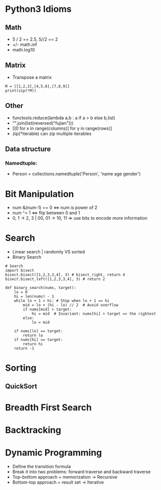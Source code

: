 # Python3 Idioms
## Math
* 5 / 2 == 2.5, 5//2 == 2
* +/- math.inf
* math.log10
## Matrix
* Transpose a matrix
```python3
M = [[1,2,3],[4,5,6],[7,8,9]]
print(zip(*M))
```
## Other
* functools.reduce(lambda a,b : a if a > b else b,list)
* "".join(list(reversed("fujian")))
* [[0 for x in range(columns)] for y in range(rows)]
* zip(\*iterable) can zip multiple iterables

## Data structure
### Namedtuple:
* Person = collections.namedtuple('Person', 'name age gender')

# Bit Manipulation
* num &(num-1) == 0  ⇔ num is power of 2
* num ^= 1 <=> flip between 0 and 1
* 0, 1 -> 2, 3 | 00, 01 -> 10, 11 => use bits to encode more information

# Search
* Linear search | randomly VS sorted
* Binary Search
```python3
# Search
import bisect
bisect.bisect([1,2,3,3,4], 3) # bisect_right, return 4
bisect.bisect_left([1,2,3,3,4], 3) # return 2
```
```python3
def binary_search(nums, target):
    lo = 0
    hi = len(nums) - 1
    while lo + 1 < hi: # Stop when lo + 1 == hi
        mid = lo + (hi - lo) // 2  # Avoid overflow
        if nums[mid] > target:
            hi = mid  # Invariant: nums[hi] > target => the rightest
        else:
            lo = mid   
            
    if nums[lo] == target:
        return lo
    if nums[hi] == target:
        return hi
    return -1
```


# Sorting
## QuickSort

# Breadth First Search

# Backtracking

# Dynamic Programming
* Define the transition formula
* Break it into two problems: forward traverse and backward traverse
* Top-bottom approach + memorization -> Recursive
* Bottom-top approach + result set -> Iterative


